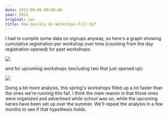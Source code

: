 ```yaml
---
date: 2012-09-06 09:00:00
year: 2012
original: swc
title: How Quickly Do Workshops Fill Up?
---
```

<p>I had to compile some data on signups anyway, so here's a graph showing cumulative registration per workshop over time (counting from the day registration opened) for past workshops:</p>
<p><img src="{{'/files/2012/09/past.png' | relative_url}}" /></p>
<p>and for upcoming workshops (excluding two that just opened up):</p>
<p><img src="{{'/files/2012/09/future.png' | relative_url}}" /></p>
<p>Doing a bit more analysis, this spring's workshops filled up a lot faster than the ones we're running this fall. I think the main reason is that those ones were organized and advertised while school was on, while the upcoming series have been set up over the summer.  We'll repeat the analysis in a few months to see if that hypothesis holds.</p>
